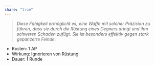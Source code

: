 ```yaml
---
share: "true"
---
```

> *Diese Fähigkeit ermöglicht es, eine Waffe mit solcher Präzision zu führen, dass sie durch die Rüstung eines Gegners dringt und ihm schweren Schaden zufügt. Sie ist besonders effektiv gegen stark gepanzerte Feinde.*  
  
- Kosten: 1 AP  
- Wirkung: Ignorieren von Rüstung  
- Dauer: 1 Runde